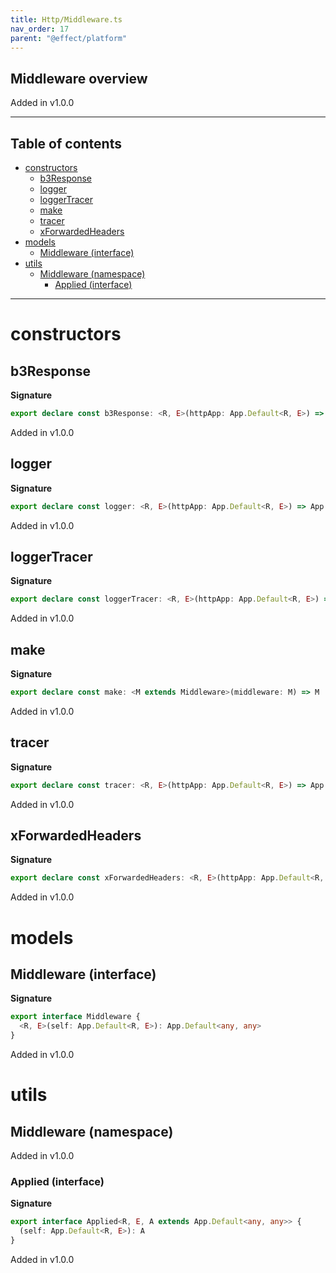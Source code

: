 ```yaml
---
title: Http/Middleware.ts
nav_order: 17
parent: "@effect/platform"
---
```


## Middleware overview

Added in v1.0.0

---

<h2 class="text-delta">Table of contents</h2>

- [constructors](#constructors)
  - [b3Response](#b3response)
  - [logger](#logger)
  - [loggerTracer](#loggertracer)
  - [make](#make)
  - [tracer](#tracer)
  - [xForwardedHeaders](#xforwardedheaders)
- [models](#models)
  - [Middleware (interface)](#middleware-interface)
- [utils](#utils)
  - [Middleware (namespace)](#middleware-namespace)
    - [Applied (interface)](#applied-interface)

---

# constructors

## b3Response

**Signature**

```ts
export declare const b3Response: <R, E>(httpApp: App.Default<R, E>) => App.Default<R, E>
```

Added in v1.0.0

## logger

**Signature**

```ts
export declare const logger: <R, E>(httpApp: App.Default<R, E>) => App.Default<R, E>
```

Added in v1.0.0

## loggerTracer

**Signature**

```ts
export declare const loggerTracer: <R, E>(httpApp: App.Default<R, E>) => App.Default<R, E>
```

Added in v1.0.0

## make

**Signature**

```ts
export declare const make: <M extends Middleware>(middleware: M) => M
```

Added in v1.0.0

## tracer

**Signature**

```ts
export declare const tracer: <R, E>(httpApp: App.Default<R, E>) => App.Default<R, E>
```

Added in v1.0.0

## xForwardedHeaders

**Signature**

```ts
export declare const xForwardedHeaders: <R, E>(httpApp: App.Default<R, E>) => App.Default<R, E>
```

Added in v1.0.0

# models

## Middleware (interface)

**Signature**

```ts
export interface Middleware {
  <R, E>(self: App.Default<R, E>): App.Default<any, any>
}
```

Added in v1.0.0

# utils

## Middleware (namespace)

Added in v1.0.0

### Applied (interface)

**Signature**

```ts
export interface Applied<R, E, A extends App.Default<any, any>> {
  (self: App.Default<R, E>): A
}
```

Added in v1.0.0
